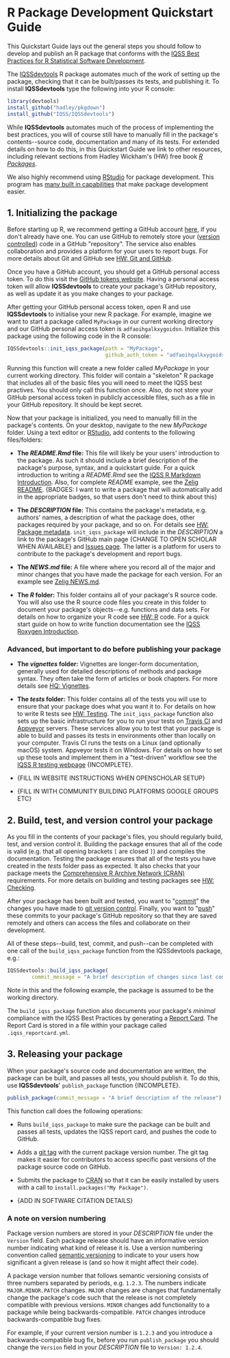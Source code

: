 # R Package Development Quickstart Guide

This Quickstart Guide lays out the general steps you should follow to develop and publish an R package that conforms with the [IQSS Best Practices for R Statistical Software Development](https://github.com/IQSS/social_science_software_toolkit/blob/master/best_practices_per_language/r_best_practices.md).

The [IQSSdevtools](https://github.com/IQSS/IQSSdevtools) R package automates much of the work of setting up the package, checking that it can be built/passes its tests, and publishing it. To install **IQSSdevtools** type the following into your R console:

```r
library(devtools)
install_github("hadley/pkgdown")
install_github("IQSS/IQSSdevtools")
```

While **IQSSdevtools** automates much of the process of implementing the best practices, you will of course still have to manually fill in the package's contents--source code, documentation and many of its tests. For extended details on how to do this, in this Quickstart Guide we link to other resources, including relevant sections from Hadley Wickham's (HW) free book [*R Packages*](http://r-pkgs.had.co.nz/).

We also highly recommend using [RStudio](https://www.rstudio.com/) for package development. This program has [many built in capabilities](https://support.rstudio.com/hc/en-us/articles/200486488-Developing-Packages-with-RStudio) that make package development easier.

## 1. Initializing the package

Before starting up R, we recommend getting a GitHub account [here](https://github.com/join), if you don't already have one. You can use GitHub to remotely store your ([version controlled](https://git-scm.com/book/en/v2/Getting-Started-About-Version-Control)) code in a GitHub "repository". The service also enables collaboration and provides a platform for your users to report bugs. For more details about Git and GitHub see [HW: Git and GitHub](http://r-pkgs.had.co.nz/git.html).

Once you have a GitHub account, you should get a GitHub personal access token. To do this visit the [GitHub tokens website](https://github.com/settings/tokens). Having a personal access token will allow **IQSSdevtools** to create your package's GitHub repository, as well as update it as you make changes to your package.

After getting your GitHub personal access token, open R and use **IQSSdevtools** to initialise your new R package. For example, imagine we want to start a package called `MyPackage` in our current working directory and our GitHub personal access token is `adfaoihgalkxygoidsn`. Initialize this package using the following code in the R console:

```r
IQSSdevtools::init_iqss_package(path = "MyPackage",
                                github_auth_token = "adfaoihgalkxygoidsn")
```

Running this function will create a new folder called *MyPackage* in your current working directory. This folder will contain a "skeleton" R package that includes all of the basic files you will need to meet the IQSS best practives. You should only call this function once. Also, do not store your GitHub personal access token in publicly accessible files, such as a file in your GitHub repository. It should be kept secret.

Now that your package is initialized, you need to manually fill in the package's contents. On your desktop, navigate to the new *MyPackage* folder. Using a text editor or [RStudio](https://www.rstudio.com), add contents to the following files/folders:

-   **The *README.Rmd* file:** This file will likely be your users' introduction to the package. As such it should include a brief description of the package's purpose, syntax, and a quickstart guide. For a quick introduction to writing a *README.Rmd* see the [IQSS R Markdown Introduction](https://github.com/IQSS/social_science_software_toolkit/blob/master/documentation/rmarkdown_readme_intro.md). Also, for complete *README* example, see the [Zelig README](https://github.com/IQSS/Zelig/blob/ivreg/README.Rmd). {BADGES: I want to write a package that will automatically add in the appropriate badges, so that users don't need to think about this}

-   **The *DESCRIPTION* file:** This contains the package's metadata, e.g. authors' names, a description of what the package does, other packages required by your package, and so on. For details see [HW: Package metadata](http://r-pkgs.had.co.nz/description.html). `init_iqss_package` will include in the *DESCRIPTION* a link to the package's GitHub main page {CHANGE TO OPEN SCHOLAR WHEN AVAILABLE} and [Issues page](https://guides.github.com/features/issues/). The latter is a platform for users to contribute to the package's development and report bugs. 

-   **The *NEWS.md* file:** A file where where you record all of the major and minor changes that you have made the package for each version. For an example see [Zelig NEWS.md](https://raw.githubusercontent.com/IQSS/Zelig/master/NEWS.md).

-   **The *R* folder:** This folder contains all of your package's R source code. You will also use the R source code files you create in this folder to document your package's objects--e.g. functions and data sets. For details on how to organize your R code see [HW: R](http://r-pkgs.had.co.nz/r.html) code. For a quick start guide on how to write function documentation see the [IQSS Roxygen Introduction](https://github.com/IQSS/social_science_software_toolkit/blob/master/documentation/roxygen_intro.md).

### Advanced, but important to do before publishing your package

-   **The *vignettes* folder:** Vignettes are longer-form documentation, generally used for detailed descriptions of methods and package syntax. They often take the form of articles or book chapters. For more details see [HQ: Vignettes](http://r-pkgs.had.co.nz/vignettes.html).

-   **The *tests* folder:** This folder contains all of the tests you will use to ensure that your package does what you want it to. For details on how to write R tests see [HW: Testing](http://r-pkgs.had.co.nz/tests.html). The `init_iqss_package` function also sets up the basic infrastructure for you to run your tests on [Travis CI](https://travis-ci.org/) and [Appveyor](https://ci.appveyor.com/) servers. These services allow you to test that your package is able to build and passes its tests in environments other than locally on your computer. Travis CI runs the tests on a Linux (and optionally macOS) system. Appveyor tests it on Windows. For details on how to set up these tools and implement them in a "test-driven" workflow see the [IQSS R testing webpage](https://github.com/IQSS/social_science_software_toolkit/blob/master/testing/recommended_testing_tools_R.md) {INCOMPLETE}.

-   {FILL IN WEBSITE INSTRUCTIONS WHEN OPENSCHOLAR SETUP}

-   {FILL IN WITH COMMUNITY BUILDING PLATFORMS GOOGLE GROUPS ETC}

## 2. Build, test, and version control your package

As you fill in the contents of your package's files, you should regularly build, test, and version control it. Building the package ensures that all of the code is valid (e.g. that all opening brackets `[` are closed `]`) and compiles the documentation. Testing the package ensures that all of the tests you have created in the *tests* folder pass as expected. It also checks that your package meets the [Comprehensive R Archive Network (CRAN)](https://cran.r-project.org/) requirements.  For more details on building and testing packages see [HW: Checking](http://r-pkgs.had.co.nz/check.html).

After your package has been built and tested, you want to "[commit](https://git-scm.com/docs/git-commit)" the changes you have made to [git version control](https://git-scm.com/book/en/v2/Getting-Started-About-Version-Control). Finally, you want to "[push](https://help.github.com/articles/pushing-to-a-remote/)" these commits to your package's GitHub repository so that they are saved remotely and others can access the files and collaborate on their development.

All of these steps--build, test, commit, and push--can be completed with one call of the `build_iqss_package` function from the IQSSdevtools package, e.g.:

```r
IQSSdevtools::build_iqss_package(
        commit_message = "A brief description of changes since last commit")
```

Note in this and the following example, the package is assumed to be the working directory.

The `build_iqss_package` function also documents your package's *minimal* compliance with the IQSS Best Practices by generating a [Report Card](https://github.com/IQSS/social_science_software_toolkit/blob/master/report_card/iqss_report_card_spec.md#iqss-report-card-specification). The Report Card is stored in a file within your package called `.iqss_reportcard.yml`.

## 3. Releasing your package

When your package's source code and documentation are written, the package can be built, and passes all tests, you should publish it. To do this, use **IQSSdevtools**' `publish_package` function {INCOMPLETE}.

```r
publish_package(commit_message = "A brief description of the release")
```

This function call does the following operations:

-   Runs `build_iqss_package` to make sure the package can be built and passes all tests, updates the IQSS report card, and pushes the code to GitHub.

-   Adds a [git tag](https://help.github.com/articles/working-with-tags/) with the current package version number. The git tag makes it easier for contributors to access specific past versions of the package source code on GitHub.

-   Submits the package to [CRAN](https://cran.r-project.org/) so that it can be easily installed by users with a call to `install.packages("My Package")`.

-   {ADD IN SOFTWARE CITATION DETAILS}

### A note on version numbering

Package version numbers are stored in your *DESCRIPTION* file under the `Version` field. Each package release should have an informative version number indicating what kind of release it is. Use a version numbering convention called [semantic versioning](http://semver.org/) to indicate to your users how significant a given release is (and so how it might affect their code).

A package version number that follows semantic versioning consists of three numbers separated by periods, e.g. `1.2.3`. The numbers indicate `MAJOR.MINOR.PATCH` changes. `MAJOR` changes are changes that fundamentally change the package's code such that the release is not completely compatible with previous versions. `MINOR` changes add functionality to a package while being backwards-compatible. `PATCH` changes introduce backwards-compatible bug fixes.

For example, if your current version number is `1.2.3` and you introduce a backwards-compatible bug fix, before you run `publish_package` you should change the `Version` field in your *DESCRIPTION* file to `Version: 1.2.4`.
